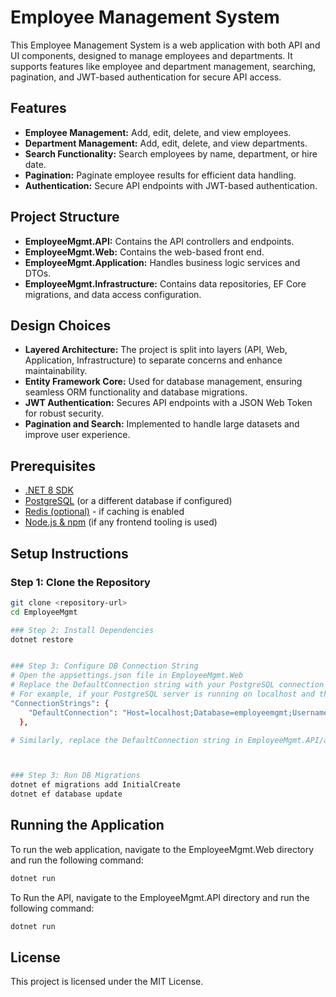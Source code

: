 # Employee Management System

This Employee Management System is a web application with both API and UI components, designed to manage employees and departments. It supports features like employee and department management, searching, pagination, and JWT-based authentication for secure API access.

## Features
- **Employee Management:** Add, edit, delete, and view employees.
- **Department Management:** Add, edit, delete, and view departments.
- **Search Functionality:** Search employees by name, department, or hire date.
- **Pagination:** Paginate employee results for efficient data handling.
- **Authentication:** Secure API endpoints with JWT-based authentication.

## Project Structure
- **EmployeeMgmt.API:** Contains the API controllers and endpoints.
- **EmployeeMgmt.Web:** Contains the web-based front end.
- **EmployeeMgmt.Application:** Handles business logic services and DTOs.
- **EmployeeMgmt.Infrastructure:** Contains data repositories, EF Core migrations, and data access configuration.

## Design Choices
- **Layered Architecture:** The project is split into layers (API, Web, Application, Infrastructure) to separate concerns and enhance maintainability.
- **Entity Framework Core:** Used for database management, ensuring seamless ORM functionality and database migrations.
- **JWT Authentication:** Secures API endpoints with a JSON Web Token for robust security.
- **Pagination and Search:** Implemented to handle large datasets and improve user experience.

## Prerequisites
- [.NET 8 SDK](https://dotnet.microsoft.com/download/dotnet/)
- [PostgreSQL](https://www.postgresql.org/download/) (or a different database if configured)
- [Redis (optional)](https://redis.io/download) - if caching is enabled
- [Node.js & npm](https://nodejs.org/en/download/) (if any frontend tooling is used)

## Setup Instructions

### Step 1: Clone the Repository
```bash
git clone <repository-url>
cd EmployeeMgmt

### Step 2: Install Dependencies
dotnet restore


### Step 3: Configure DB Connection String
# Open the appsettings.json file in EmployeeMgmt.Web 
# Replace the DefaultConnection string with your PostgreSQL connection string
# For example, if your PostgreSQL server is running on localhost and the database name is employeemgmt, the connection string would be:
"ConnectionStrings": {
    "DefaultConnection": "Host=localhost;Database=employeemgmt;Username=your_username;Password=your_password"
  },

# Similarly, replace the DefaultConnection string in EmployeeMgmt.API/appsettings.json



### Step 3: Run DB Migrations
dotnet ef migrations add InitialCreate
dotnet ef database update
```

## Running the Application

To run the web application, navigate to the EmployeeMgmt.Web directory and run the following command:

```bash
dotnet run
```

To Run the API, navigate to the EmployeeMgmt.API directory and run the following command:

```bash
dotnet run
```

## License
This project is licensed under the MIT License.



